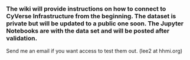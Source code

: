 ### The wiki will  provide instructions on how to connect to CyVerse Infrastructure from the beginning. The dataset is private but will be updated to a public one soon. The Jupyter Notebooks are with the data set and will be posted after validation.

Send me an email if you want access to test them out. (lee2 at hhmi.org)

